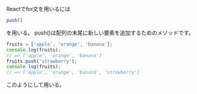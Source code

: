 Reactでfor文を用いるには

```javascript
push()
```
を用いる。
push()は配列の末尾に新しい要素を追加するためのメソッドです。
```javascript
fruits = ['apple', 'orange', 'banana'];
console.log(fruits);
// => ['apple', 'orange', 'banana']
fruits.push('strawberry');
console.log(fruits);
// => ['apple', 'orange', 'banana', 'strawberry']
```
このようにして用いる。
